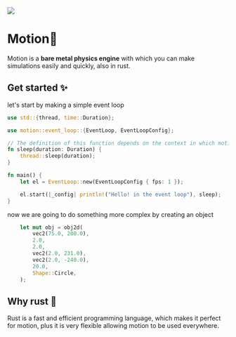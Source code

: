 <img src="https://i.ibb.co/dDJLb0X/motion-Banner.png">

# Motion🍃

Motion is a **bare metal physics engine** with which you can make simulations easily and quickly, also in rust.

## Get started ✨

let's start by making a simple event loop

```rust
use std::{thread, time::Duration};

use motion::event_loop::{EventLoop, EventLoopConfig};

// The definition of this function depends on the context in which motion is used
fn sleep(duration: Duration) {
    thread::sleep(duration);
}

fn main() {
    let el = EventLoop::new(EventLoopConfig { fps: 1 });

    el.start(|_config| println!("Hello! in the event loop"), sleep);
}
```

now we are going to do something more complex by creating an object

```rust
    let mut obj = obj2d(
        vec2(75.0, 200.0),
        2.0,
        2.0,
        vec2(2.0, 231.0),
        vec2(2.0, -240.0),
        20.0,
        Shape::Circle,
    );
```

## Why rust 🦀

Rust is a fast and efficient programming language, which makes it perfect for motion, plus it is very flexible allowing motion to be used everywhere.

